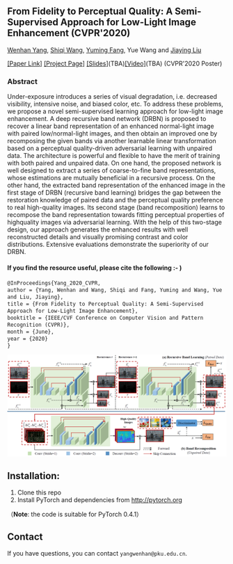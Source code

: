 ## From Fidelity to Perceptual Quality: A Semi-Supervised Approach for Low-Light Image Enhancement (CVPR'2020)

[Wenhan Yang](https://flyywh.github.io/index.html), [Shiqi Wang](https://www.cs.cityu.edu.hk/~shiqwang/), [Yuming Fang](https://sites.google.com/site/leofangyuming/), Yue Wang and [Jiaying Liu](http://www.icst.pku.edu.cn/struct/people/liujiaying.html) 

[[Paper Link]](http://openaccess.thecvf.com/content_CVPR_2020/papers/Yang_From_Fidelity_to_Perceptual_Quality_A_Semi-Supervised_Approach_for_Low-Light_CVPR_2020_paper.pdf) [[Project Page]](https://github.com/flyywh/CVPR-2020-Semi-Low-Light) [[Slides]]()(TBA)[[Video]]()(TBA) (CVPR'2020 Poster)

### Abstract

Under-exposure introduces a series of visual degradation, i.e. decreased visibility, intensive noise, and biased color, etc. To address these problems, we propose a novel semi-supervised learning approach for low-light image enhancement. A deep recursive band network (DRBN) is proposed to recover a linear band representation of an enhanced normal-light image with paired low/normal-light images, and then obtain an improved one by recomposing the given bands via another learnable linear transformation based on a perceptual quality-driven adversarial learning with unpaired data. The architecture is powerful and flexible to have the merit of training with both paired and unpaired data. On one hand, the proposed network is well designed to extract a series of coarse-to-fine band representations, whose estimations are mutually beneficial in a recursive process. On the other hand, the extracted band representation of the enhanced image in the first stage of DRBN (recursive band learning) bridges the gap between the restoration knowledge of paired data and the perceptual quality preference to real high-quality images. Its second stage (band recomposition) learns to recompose the band representation towards fitting perceptual properties of highquality images via adversarial learning. With the help of this two-stage design, our approach generates the enhanced results with well reconstructed details and visually promising contrast and color distributions. Extensive evaluations demonstrate the superiority of our DRBN.

#### If you find the resource useful, please cite the following :- )

```
@InProceedings{Yang_2020_CVPR,
author = {Yang, Wenhan and Wang, Shiqi and Fang, Yuming and Wang, Yue and Liu, Jiaying},
title = {From Fidelity to Perceptual Quality: A Semi-Supervised Approach for Low-Light Image Enhancement},
booktitle = {IEEE/CVF Conference on Computer Vision and Pattern Recognition (CVPR)},
month = {June},
year = {2020}
}
```
<img src="teaser/teaser_DRBN.png" > 

## Installation:

1. Clone this repo
2. Install PyTorch and dependencies from http://pytorch.org 

（**Note**: the code is suitable for PyTorch 0.4.1）

## Contact

If you have questions, you can contact `yangwenhan@pku.edu.cn`.
